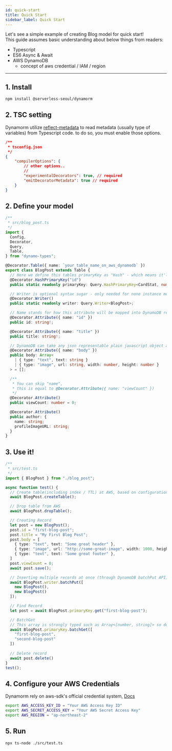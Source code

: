 ```yaml
---
id: quick-start
title: Quick Start
sidebar_label: Quick Start
---
```


Let's see a simple example of creating Blog model for quick start!  
This guide assumes basic understanding about below things from readers:
-  Typescript
- ES6 Async & Await
- AWS DynamoDB
  - concept of aws credential / IAM / region

***

## 1. Install
```bash
npm install @serverless-seoul/dynamorm
```

## 2. TSC setting
Dynamorm utilize [reflect-metadata](https://github.com/rbuckton/reflect-metadata) to read metadata (usually type of variables) from Typescript code. to do so, you must enable those options.

```json
/**
 * tsconfig.json
 */
{
    "compilerOptions": {
        // other options..
        //
        "experimentalDecorators": true, // required
        "emitDecoratorMetadata": true // required
    }
}
```

## 2. Define your model
```typescript
/**
 * src/blog_post.ts
 */
import {
  Config,
  Decorator,
  Query,
  Table,
} from "dynamo-types";

@Decorator.Table({ name: `your_table_name_on_aws_dynamodb` })
export class BlogPost extends Table {
  // Here we define this tables primaryKey as "Hash" - which means it'll only have hash key, no rangekey
  @Decorator.HashPrimaryKey("id")
  public static readonly primaryKey: Query.HashPrimaryKey<CardStat, number>; 

  // Writer is optional syntax sugar - only needed for none instance method operations, such as batchUpdate
  @Decorator.Writer()
  public static readonly writer: Query.Writer<BlogPost>;

  // Name stands for how this attribute will be mapped into DynamoDB record's attribute
  @Decorator.Attribute({ name: "id" })
  public id: string!;

  @Decorator.Attribute({ name: "title" })
  public title: string!;

  // DynamoDB can take any json representable plain javascript object as attribute
  @Decorator.Attribute({ name: "body" })
  public body: Array<
    | { type: "text", text: string }
    | { type: "image", url: string, width: number, height: number }
  > = [];

  /**
   * You can skip "name", 
   * this is equal to @Decorator.Attribute({ name: "viewCount" })
   */
  @Decorator.Attribute()
  public viewCount: number = 0;

  @Decorator.Attribute()
  public author: {
    name: string;
    profileImageURL: string;
  }
}
```

## 3. Use it!
```typescript
/**
 * src/test.ts
 */
import { BlogPost } from "./blog_post";

async function test() {
  // Create table(including index / TTL) at AWS, based on configuration from the table
  await BlogPost.createTable();

  // Drop table from AWS
  await BlogPost.dropTable();

  // Creating Record
  let post = new BlogPost();
  post.id = "first-blog-post";
  post.title = "My First Blog Post";
  post.body = [
    { type: "text", text: "Some great header" },
    { type: "image", url: "http://some-great-image", width: 1000, height: 1000 },
    { type: "text", text: "Some great footer" },
  ]
  post.viewCount = 0;
  await post.save();

  // Inserting multiple records at once (through DynamoDB batchPut API)
  await BlogPost.writer.batchPut([
    new BlogPost(),
    new BlogPost()
  ]);

  // Find Record
  let post = await BlogPost.primaryKey.get("first-blog-post");

  // BatchGet
  // This array is strongly typed such as Array<[number, string]> so don't worry.
  await BlogPost.primaryKey.batchGet([
    "first-blog-post",
    "second-blog-post"
  ])
  
  // Delete record
  await post.delete()
}
test();

```

## 4. Configure your AWS Credentials
Dynamorm rely on aws-sdk's official credential system, [Docs](https://docs.aws.amazon.com/sdk-for-javascript/v2/developer-guide/getting-started-nodejs.html)
```bash
export AWS_ACCESS_KEY_ID = "Your AWS Access Key ID"
export AWS_SECRET_ACCESS_KEY = "Your AWS Secret Access Key"
export AWS_REGION = "ap-northeast-2"
```

## 5. Run
```bash
npx ts-node ./src/test.ts
```
